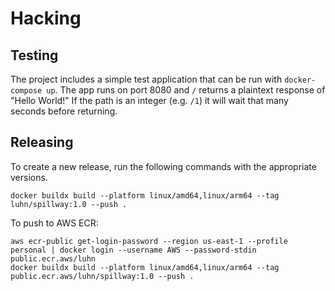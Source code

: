 # Hacking

## Testing

The project includes a simple test application that can be run with `docker-compose up`.
The app runs on port 8080 and `/` returns a plaintext response of "Hello World!"
If the path is an integer (e.g. `/1`) it will wait that many seconds before returning.

## Releasing

To create a new release, run the following commands with the appropriate versions.

```
docker buildx build --platform linux/amd64,linux/arm64 --tag luhn/spillway:1.0 --push .
```

To push to AWS ECR:

```
aws ecr-public get-login-password --region us-east-1 --profile personal | docker login --username AWS --password-stdin public.ecr.aws/luhn
docker buildx build --platform linux/amd64,linux/arm64 --tag public.ecr.aws/luhn/spillway:1.0 --push .
```
